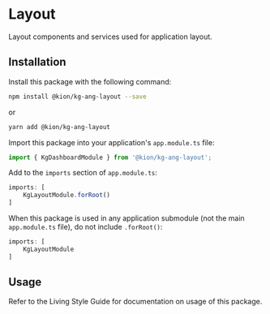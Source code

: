 Layout
===============

Layout components and services used for application layout.

Installation
------------
Install this package with the following command:

```bash
npm install @kion/kg-ang-layout --save
```

or

```bash
yarn add @kion/kg-ang-layout
```

Import this package into your application's `app.module.ts` file:

```typescript
import { KgDashboardModule } from '@kion/kg-ang-layout';
```

Add to the `imports` section of `app.module.ts`:

```typescript
imports: [
    KgLayoutModule.forRoot()
]
```

When this package is used in any application submodule (not the main `app.module.ts` file), do not include `.forRoot()`:

```typescript
imports: [
    KgLayoutModule
]
```

Usage
-----

Refer to the Living Style Guide for documentation on usage of this package. 
